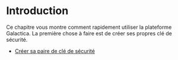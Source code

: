 # Introduction
Ce chapitre vous montre comment rapidement utiliser la plateforme Galactica. La première chose à faire est de créer ses propres clé de sécurité.

* [Créer sa paire de clé de sécurité](./definir_cle_securite.html)